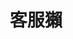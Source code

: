 ---
# Name
title: 客服獺
role: 充滿熱情的客服團隊
avatar: images/Otter.png
bio: 電獺團隊最最最可愛的一隻獺（被揍
organization:
  name: 電獺股份有限公司
  url: https://aotter.net
# Check the available icons on https://fontawesome.com/.
# You can get similar results like this <i class="fab fa-github"></i> after searching.
# Then icon is github and iconPack is fab for this case.
social: 
  - icon: envelope 
    iconPack: fas
    url: mailto:service@aotter.net   
---